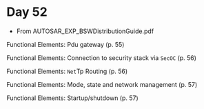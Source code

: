 # Day 52

* From AUTOSAR\_EXP\_BSWDistributionGuide.pdf

Functional Elements: Pdu gateway (p. 55)

Functional Elements: Connection to security stack via `SecOC` (p. 56)

Functional Elements: `Net`Tp Routing (p. 56)

Functional Elements: Mode, state and network management (p. 57)

Functional Elements: Startup/shutdown (p. 57)
